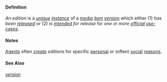 #### Definition

*An edition* is a *[unique](https://github.com/gcassel/Modular-Organization-Terminology/blob/master/terms/unique.md) [instance](https://github.com/gcassel/Modular-Organization-Terminology/blob/master/terms/instance.md)* of a *[media](https://github.com/gcassel/Modular-Organization-Terminology/blob/master/terms/media.md) [item](https://github.com/gcassel/Modular-Organization-Terminology/blob/master/terms/item.md) [version](https://github.com/gcassel/Modular-Organization-Terminology/blob/master/terms/version.md)* which either (1) *has been [released](https://github.com/gcassel/Modular-Organization-Terminology/blob/master/terms/release.md)* or (2) *is [intended](https://github.com/gcassel/Modular-Organization-Terminology/blob/master/terms/intend.md) for release* for *one or more [official](https://github.com/gcassel/Modular-Organization-Terminology/blob/master/terms/official.md) [use-cases](https://github.com/gcassel/Modular-Organization-Terminology/blob/master/terms/use-case.md)*.

#### Notes

[Agents](https://github.com/gcassel/Modular-Organization-Terminology/blob/master/terms/agent.md) often *[create](https://github.com/gcassel/Modular-Organization-Terminology/blob/master/terms/create.md) editions* for specific [personal](https://github.com/gcassel/Modular-Organization-Terminology/blob/master/terms/personal.md) or (often) [social](https://github.com/gcassel/Modular-Organization-Terminology/blob/master/terms/social.md) [reasons](https://github.com/gcassel/Modular-Organization-Terminology/blob/master/terms/reason.md).

#### See Also

*[version](https://github.com/gcassel/Modular-Organization-Terminology/blob/master/terms/version.md)*
